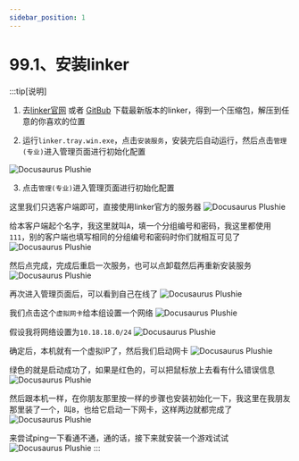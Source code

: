 ```yaml
---
sidebar_position: 1
---
```


# 99.1、安装linker

:::tip[说明]
1. 去<a href="https://linker.snltty.com" target="_blank">linker官网</a> 或者 <a href="https://github.com/snltty/linker/releases" target="_blank">GitBub</a> 下载最新版本的linker，得到一个压缩包，解压到任意的你喜欢的位置

2. 运行`linker.tray.win.exe`，点击`安装服务`，安装完后自动运行，然后点击`管理(专业)`进入管理页面进行初始化配置

![Docusaurus Plushie](./img/tray1.png)

3. 点击`管理(专业)`进入管理页面进行初始化配置

这里我们只选客户端即可，直接使用linker官方的服务器
![Docusaurus Plushie](./img/init1.png)

给本客户端起个名字，我这里就叫`A`，填一个分组编号和密码，我这里都使用`111`，别的客户端也填写相同的分组编号和密码时你们就相互可见了
![Docusaurus Plushie](./img/init2.png)

然后点完成，完成后重启一次服务，也可以点卸载然后再重新安装服务
![Docusaurus Plushie](./img/init3.png)

再次进入管理页面后，可以看到自己在线了
![Docusaurus Plushie](./img/init4.png)

我们点击这个`虚拟网卡`给本组设置一个网络
![Docusaurus Plushie](./img/init5.png)

假设我将网络设置为`10.18.18.0/24`
![Docusaurus Plushie](./img/init6.png)

确定后，本机就有一个虚拟IP了，然后我们启动网卡
![Docusaurus Plushie](./img/init7.png)

绿色的就是启动成功了，如果是红色的，可以把鼠标放上去看有什么错误信息
![Docusaurus Plushie](./img/init8.png)

然后跟本机一样，在你朋友那里按一样的步骤也安装初始化一下，我这里在我朋友那里装了一个，叫`B`，也给它启动一下网卡，这样两边就都完成了
![Docusaurus Plushie](./img/init9.png)

来尝试ping一下看通不通，通的话，接下来就安装一个游戏试试
![Docusaurus Plushie](./img/init10.png)
:::
